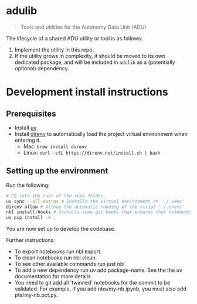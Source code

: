 # adulib

> Tools and utilities for the Autonomy Data Unit (ADU)


The lifecycle of a shared ADU utility or tool is as follows:

1. Implement the utility in this repo.
2. If the utility grows in complexity, it should be moved to its own dedicated package, and will be included in `adulib` as a (potentially optional) dependency.

<!-- #region -->
# Development install instructions

## Prerequisites

- Install [uv](https://docs.astral.sh/uv/getting-started/installation/).
- Install [direnv](https://direnv.net/) to automatically load the project virtual environment when entering it.
    - Mac: `brew install direnv`
    - Linux: `curl -sfL https://direnv.net/install.sh | bash`

## Setting up the environment

Run the following:

```bash
# CD into the root of the repo folder
uv sync --all-extras # Installs the virtual environment at './.venv'
direnv allow # Allows the automatic running of the script './.envrc'
nbl install-hooks # Installs some git hooks that ensures that notebooks are added properly
uv pip install -e .
```

You are now set up to develop the codebase.

Further instructions:

- To export notebooks run nbl export.
- To clean notebooks run nbl clean.
- To see other available commands run just nbl.
- To add a new dependency run uv add package-name. See the the uv documentation for more details.
- You need to git add all 'twinned' notebooks for the commit to be validated. For example, if you add nbs/my-nb.ipynb, you must also add pts/my-nb.pct.py.
<!-- #endregion -->
